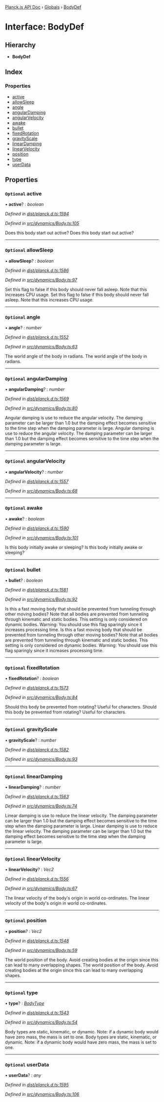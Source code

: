 [Planck.js API Doc](../README.md) › [Globals](../globals.md) › [BodyDef](bodydef.md)

# Interface: BodyDef

## Hierarchy

* **BodyDef**

## Index

### Properties

* [active](bodydef.md#optional-active)
* [allowSleep](bodydef.md#optional-allowsleep)
* [angle](bodydef.md#optional-angle)
* [angularDamping](bodydef.md#optional-angulardamping)
* [angularVelocity](bodydef.md#optional-angularvelocity)
* [awake](bodydef.md#optional-awake)
* [bullet](bodydef.md#optional-bullet)
* [fixedRotation](bodydef.md#optional-fixedrotation)
* [gravityScale](bodydef.md#optional-gravityscale)
* [linearDamping](bodydef.md#optional-lineardamping)
* [linearVelocity](bodydef.md#optional-linearvelocity)
* [position](bodydef.md#optional-position)
* [type](bodydef.md#optional-type)
* [userData](bodydef.md#optional-userdata)

## Properties

### `Optional` active

• **active**? : *boolean*

*Defined in [dist/planck.d.ts:1594](https://github.com/shakiba/planck.js/blob/6a5d3be/dist/planck.d.ts#L1594)*

*Defined in [src/dynamics/Body.ts:105](https://github.com/shakiba/planck.js/blob/6a5d3be/src/dynamics/Body.ts#L105)*

Does this body start out active?
Does this body start out active?

___

### `Optional` allowSleep

• **allowSleep**? : *boolean*

*Defined in [dist/planck.d.ts:1586](https://github.com/shakiba/planck.js/blob/6a5d3be/dist/planck.d.ts#L1586)*

*Defined in [src/dynamics/Body.ts:97](https://github.com/shakiba/planck.js/blob/6a5d3be/src/dynamics/Body.ts#L97)*

Set this flag to false if this body should never fall asleep. Note that this increases CPU usage.
Set this flag to false if this body should never fall asleep. Note that this increases CPU usage.

___

### `Optional` angle

• **angle**? : *number*

*Defined in [dist/planck.d.ts:1552](https://github.com/shakiba/planck.js/blob/6a5d3be/dist/planck.d.ts#L1552)*

*Defined in [src/dynamics/Body.ts:63](https://github.com/shakiba/planck.js/blob/6a5d3be/src/dynamics/Body.ts#L63)*

The world angle of the body in radians.
The world angle of the body in radians.

___

### `Optional` angularDamping

• **angularDamping**? : *number*

*Defined in [dist/planck.d.ts:1569](https://github.com/shakiba/planck.js/blob/6a5d3be/dist/planck.d.ts#L1569)*

*Defined in [src/dynamics/Body.ts:80](https://github.com/shakiba/planck.js/blob/6a5d3be/src/dynamics/Body.ts#L80)*

Angular damping is use to reduce the angular velocity.
The damping parameter can be larger than 1.0 but the damping effect
becomes sensitive to the time step when the damping parameter is large.
Angular damping is use to reduce the angular velocity.
The damping parameter can be larger than 1.0 but the damping effect
becomes sensitive to the time step when the damping parameter is large.

___

### `Optional` angularVelocity

• **angularVelocity**? : *number*

*Defined in [dist/planck.d.ts:1557](https://github.com/shakiba/planck.js/blob/6a5d3be/dist/planck.d.ts#L1557)*

*Defined in [src/dynamics/Body.ts:68](https://github.com/shakiba/planck.js/blob/6a5d3be/src/dynamics/Body.ts#L68)*

___

### `Optional` awake

• **awake**? : *boolean*

*Defined in [dist/planck.d.ts:1590](https://github.com/shakiba/planck.js/blob/6a5d3be/dist/planck.d.ts#L1590)*

*Defined in [src/dynamics/Body.ts:101](https://github.com/shakiba/planck.js/blob/6a5d3be/src/dynamics/Body.ts#L101)*

Is this body initially awake or sleeping?
Is this body initially awake or sleeping?

___

### `Optional` bullet

• **bullet**? : *boolean*

*Defined in [dist/planck.d.ts:1581](https://github.com/shakiba/planck.js/blob/6a5d3be/dist/planck.d.ts#L1581)*

*Defined in [src/dynamics/Body.ts:92](https://github.com/shakiba/planck.js/blob/6a5d3be/src/dynamics/Body.ts#L92)*

Is this a fast moving body that should be prevented from
tunneling through other moving bodies? Note that all bodies are
prevented from tunneling through kinematic and static bodies. This
setting is only considered on dynamic bodies. Warning: You should use
this flag sparingly since it increases processing time.
Is this a fast moving body that should be prevented from
tunneling through other moving bodies? Note that all bodies are
prevented from tunneling through kinematic and static bodies. This
setting is only considered on dynamic bodies. Warning: You should use
this flag sparingly since it increases processing time.

___

### `Optional` fixedRotation

• **fixedRotation**? : *boolean*

*Defined in [dist/planck.d.ts:1573](https://github.com/shakiba/planck.js/blob/6a5d3be/dist/planck.d.ts#L1573)*

*Defined in [src/dynamics/Body.ts:84](https://github.com/shakiba/planck.js/blob/6a5d3be/src/dynamics/Body.ts#L84)*

Should this body be prevented from rotating? Useful for characters.
Should this body be prevented from rotating? Useful for characters.

___

### `Optional` gravityScale

• **gravityScale**? : *number*

*Defined in [dist/planck.d.ts:1582](https://github.com/shakiba/planck.js/blob/6a5d3be/dist/planck.d.ts#L1582)*

*Defined in [src/dynamics/Body.ts:93](https://github.com/shakiba/planck.js/blob/6a5d3be/src/dynamics/Body.ts#L93)*

___

### `Optional` linearDamping

• **linearDamping**? : *number*

*Defined in [dist/planck.d.ts:1563](https://github.com/shakiba/planck.js/blob/6a5d3be/dist/planck.d.ts#L1563)*

*Defined in [src/dynamics/Body.ts:74](https://github.com/shakiba/planck.js/blob/6a5d3be/src/dynamics/Body.ts#L74)*

Linear damping is use to reduce the linear velocity. The
damping parameter can be larger than 1.0 but the damping effect becomes
sensitive to the time step when the damping parameter is large.
Linear damping is use to reduce the linear velocity. The
damping parameter can be larger than 1.0 but the damping effect becomes
sensitive to the time step when the damping parameter is large.

___

### `Optional` linearVelocity

• **linearVelocity**? : *Vec2*

*Defined in [dist/planck.d.ts:1556](https://github.com/shakiba/planck.js/blob/6a5d3be/dist/planck.d.ts#L1556)*

*Defined in [src/dynamics/Body.ts:67](https://github.com/shakiba/planck.js/blob/6a5d3be/src/dynamics/Body.ts#L67)*

The linear velocity of the body's origin in world co-ordinates.
The linear velocity of the body's origin in world co-ordinates.

___

### `Optional` position

• **position**? : *Vec2*

*Defined in [dist/planck.d.ts:1548](https://github.com/shakiba/planck.js/blob/6a5d3be/dist/planck.d.ts#L1548)*

*Defined in [src/dynamics/Body.ts:59](https://github.com/shakiba/planck.js/blob/6a5d3be/src/dynamics/Body.ts#L59)*

The world position of the body. Avoid creating bodies at the
origin since this can lead to many overlapping shapes.
The world position of the body. Avoid creating bodies at the
origin since this can lead to many overlapping shapes.

___

### `Optional` type

• **type**? : *[BodyType](../globals.md#bodytype)*

*Defined in [dist/planck.d.ts:1543](https://github.com/shakiba/planck.js/blob/6a5d3be/dist/planck.d.ts#L1543)*

*Defined in [src/dynamics/Body.ts:54](https://github.com/shakiba/planck.js/blob/6a5d3be/src/dynamics/Body.ts#L54)*

Body types are static, kinematic, or dynamic. Note: if a dynamic
body would have zero mass, the mass is set to one.
Body types are static, kinematic, or dynamic. Note: if a dynamic
body would have zero mass, the mass is set to one.

___

### `Optional` userData

• **userData**? : *any*

*Defined in [dist/planck.d.ts:1595](https://github.com/shakiba/planck.js/blob/6a5d3be/dist/planck.d.ts#L1595)*

*Defined in [src/dynamics/Body.ts:106](https://github.com/shakiba/planck.js/blob/6a5d3be/src/dynamics/Body.ts#L106)*
